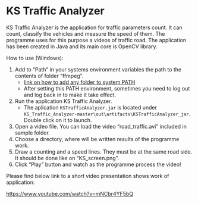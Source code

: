 # KS Traffic Analyzer

KS Traffic Analyzer is the application for traffic parameters count. It can count, classify the vehicles and measure the speed of them. The programme uses for this purpose a videos of traffic road. The application has been created in Java and its main core is OpenCV library.

How to use (Windows):

1. Add to “Path” in your systems environment variables the path to the contents of folder “ffmpeg”.
    - [link on how to add any folder to system PATH](https://www.architectryan.com/2018/03/17/add-to-the-path-on-windows-10/)
    - After setting this PATH environment, sometimes you need to log out and log back in to make it take effect.
2. Run the application KS Traffic Analyzer.
    - The aplication `KSTrafficAnalyzer.jar` is located under `KS_Traffic_Analyzer-master\out\artifacts\KSTrafficAnalyzer_jar`. Double click on it to launch.
3. Open a video file. You can load the video “road_traffic.avi” included in sample folder.
4. Choose a directory, where will be written results of the programme work.
5. Draw a counting and a speed lines. They must be at the same road side. It should be done like on “KS_screen.png”.
6. Click “Play” button and watch as the programme process the video!

Please find below link to a short video presentation shows work of application:

https://www.youtube.com/watch?v=mNCbr4YF5bQ
